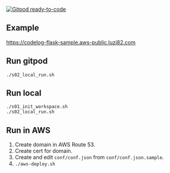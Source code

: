 [![Gitpod ready-to-code](https://img.shields.io/badge/Gitpod-ready--to--code-blue?logo=gitpod)](https://gitpod.io/#https://github.com/luzi82/codelog.flask)

## Example

https://codelog-flask-sample.aws-public.luzi82.com

## Run gitpod

```
./s02_local_run.sh
```

## Run local

```
./s01_init_workspace.sh
./s02_local_run.sh
```

## Run in AWS

1. Create domain in AWS Route 53.
1. Create cert for domain.
1. Create and edit `conf/conf.json` from `conf/conf.json.sample`.
1. `./aws-deploy.sh`
